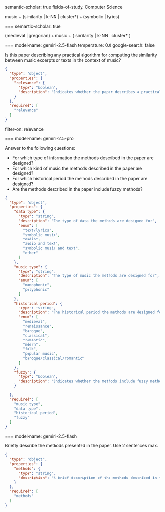 semantic-scholar: true
fields-of-study: Computer Science

music + (similarity | k-NN | cluster*) + (symbolic | lyrics)

===
semantic-scholar: true

(medieval | gregorian) + music + ( similarity | k-NN | cluster* )

===
model-name: gemini-2.5-flash
temperature: 0.0
google-search: false

Is this paper describing any practical algorithm for computing the similarity between music excerpts or texts in the context of music?

```json
{
  "type": "object",
  "properties": {
    "relevance": {
      "type": "boolean",
      "description": "Indicates whether the paper describes a practical algorithm for computing similarity between music excerpts or texts in the context of music"
    }
  },
  "required": [
    "relevance"
  ]
}
```

filter-on: relevance

===
model-name: gemini-2.5-pro

Answer to the following questions:

- For which type of information the methods described in the paper are designed?
- For which kind of music the methods described in the paper are designed?
- For which historical period the methods described in the paper are designed?
- Are the methods described in the paper include fuzzy methods?

```json
{
  "type": "object",
  "properties": {
    "data type": {
      "type": "string",
      "description": "The type of data the methods are designed for",
      "enum": [
        "text/lyrics",
        "symbolic music",
        "audio",
        "audio and text",
        "symbolic music and text",
        "other"
      ]
    },
    "music type": {
      "type": "string",
      "description": "The type of music the methods are designed for",
      "enum": [
        "monophonic",
        "polyphonic"
      ]
    },
    "historical period": {
      "type": "string",
      "description": "The historical period the methods are designed for",
      "enum": [
        "medieval",
        "renaissance",
        "baroque",
        "classical",
        "romantic",
        "mdern",
        "folk",
        "popular music",
        "baroque/classical/romantic"
      ]
    },
    "fuzzy": {
      "type": "boolean",
      "description": "Indicates whether the methods include fuzzy methods or not"
    }

  },
  "required": [
    "music type",
    "data type",
    "historical period",
    "fuzzy"
  ]
}
```

===
model-name: gemini-2.5-flash

Briefly describe the methods presented in the paper. Use 2 sentences max.

```json
{
  "type": "object",
  "properties": {
    "methods": {
      "type": "string",
      "description": "A brief description of the methods described in the paper"
    }
  },
  "required": [
    "methods"
  ]
}
```

